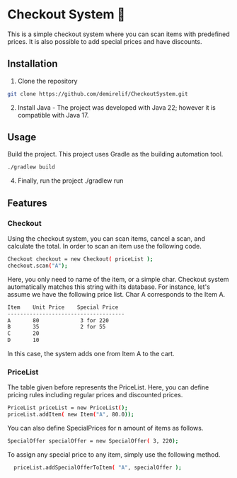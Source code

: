 # Checkout System 🛒

This is a simple checkout system where you can scan items with predefined prices. It is also possible to add special prices and have discounts. 

## Installation
1. Clone the repository
  ```bash
git clone https://github.com/demirelif/CheckoutSystem.git
```
2. Install Java - The project was developed with Java 22; however it is compatible with Java 17.

## Usage 
Build the project. This project uses Gradle as the building automation tool.

```bash
./gradlew build
```

4. Finally, run the project
./gradlew run 

## Features

### Checkout
Using the checkout system, you can scan items, cancel a scan, and calculate the total. 
In order to scan an item use the following code. 
```bash
Checkout checkout = new Checkout( priceList );
checkout.scan("A");
```
Here, you only need to name of the item, or a simple char. Checkout system automatically matches this string with its database. 
For instance, let's assume we have the following price list. Char A corresponds to the Item A. 
```bash
Item    Unit Price    Special Price
-------------------------------------
A       80             3 for 220
B       35             2 for 55
C       20
D       10
```
In this case, the system adds one from Item A to the cart. 
### PriceList
The table given before represents the PriceList. Here, you can define pricing rules including regular prices and discounted prices. 
```bash
PriceList priceList = new PriceList();
priceList.addItem( new Item("A", 80.0));
```
You can also define SpecialPrices for n amount of items as follows. 
```bash
SpecialOffer specialOffer = new SpecialOffer( 3, 220);
```
To assign any special price to any item, simply use the following method. 
```bash
  priceList.addSpecialOfferToItem( "A", specialOffer );
```
